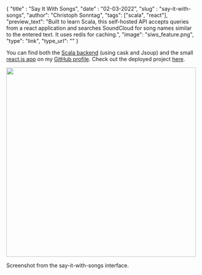 {
      "title" : "Say It With Songs",
      "date"  : "02-03-2022",
      "slug"  : "say-it-with-songs",
      "author": "Christoph Sonntag",
      "tags": ["scala", "react"],
      "preview_text": "Built to learn Scala, this self-hosted API accepts queries from a react application and searches SoundCloud for song names similar to the entered text. It uses redis for caching.",
      "image": "siws_feature.png",
      "type": "link",
      "type_url": ""
}

You can find both the [Scala backend](https://github.com/chrisonntag/say-it-with-songs) (using cask and Jsoup) and 
the small [react.js app](https://github.com/chrisonntag/christophsonntag.com/tree/master/say-it-with-songs) on my 
[GitHub profile](https://github.com/chrisonntag). 
Check out the deployed project [here](https://christophsonntag.com/project/say-it-with-songs). 

<img width="500" src="/articles/say-it-with-songs/siws_feature.png">

<figcaption>

Screenshot from the say-it-with-songs interface.

</figcaption>

